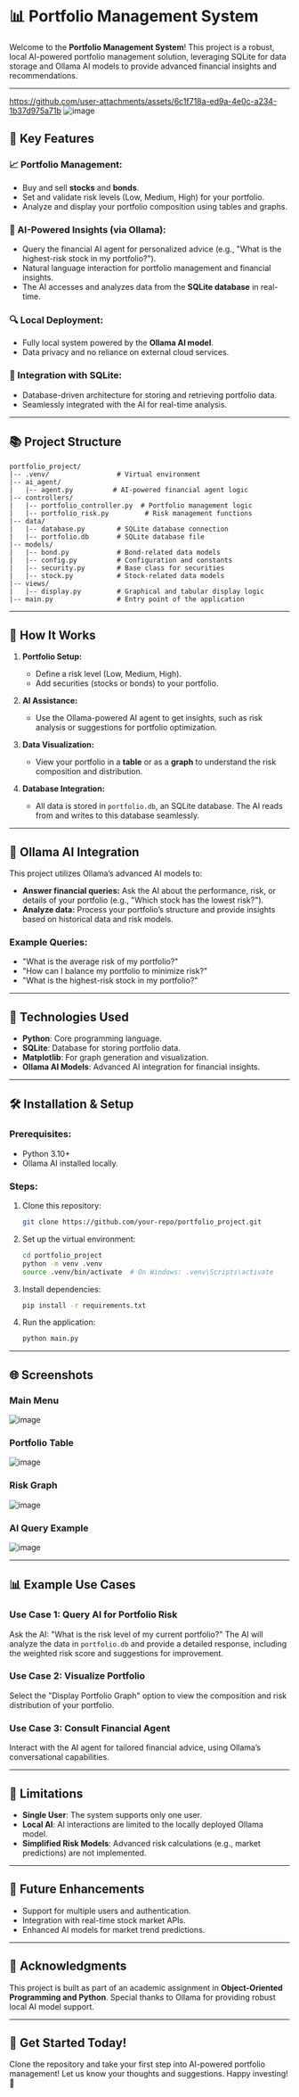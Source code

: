 # 📊 Portfolio Management System

Welcome to the **Portfolio Management System**! This project is a robust, local AI-powered portfolio management solution, leveraging SQLite for data storage and Ollama AI models to provide advanced financial insights and recommendations.

---

https://github.com/user-attachments/assets/6c1f718a-ed9a-4e0c-a234-1b37d975a71b
![image](https://github.com/user-attachments/assets/504e9eb4-8695-441c-aaad-657e45e36d77)



## 🔧 Key Features

### 📈 Portfolio Management:
- Buy and sell **stocks** and **bonds**.
- Set and validate risk levels (Low, Medium, High) for your portfolio.
- Analyze and display your portfolio composition using tables and graphs.

### 🤖 AI-Powered Insights (via Ollama):
- Query the financial AI agent for personalized advice (e.g., "What is the highest-risk stock in my portfolio?").
- Natural language interaction for portfolio management and financial insights.
- The AI accesses and analyzes data from the **SQLite database** in real-time.

### 🔍 Local Deployment:
- Fully local system powered by the **Ollama AI model**.
- Data privacy and no reliance on external cloud services.

### 🔗 Integration with SQLite:
- Database-driven architecture for storing and retrieving portfolio data.
- Seamlessly integrated with the AI for real-time analysis.

---

## 📚 Project Structure

```
portfolio_project/
|-- .venv/                 # Virtual environment
|-- ai_agent/
|   |-- agent.py          # AI-powered financial agent logic
|-- controllers/
|   |-- portfolio_controller.py  # Portfolio management logic
|   |-- portfolio_risk.py         # Risk management functions
|-- data/
|   |-- database.py        # SQLite database connection
|   |-- portfolio.db       # SQLite database file
|-- models/
|   |-- bond.py            # Bond-related data models
|   |-- config.py          # Configuration and constants
|   |-- security.py        # Base class for securities
|   |-- stock.py           # Stock-related data models
|-- views/
|   |-- display.py         # Graphical and tabular display logic
|-- main.py                # Entry point of the application
```

---

## 🚀 How It Works

1. **Portfolio Setup:**
   - Define a risk level (Low, Medium, High).
   - Add securities (stocks or bonds) to your portfolio.

2. **AI Assistance:**
   - Use the Ollama-powered AI agent to get insights, such as risk analysis or suggestions for portfolio optimization.

3. **Data Visualization:**
   - View your portfolio in a **table** or as a **graph** to understand the risk composition and distribution.

4. **Database Integration:**
   - All data is stored in `portfolio.db`, an SQLite database. The AI reads from and writes to this database seamlessly.

---

## 🔄 Ollama AI Integration

This project utilizes Ollama’s advanced AI models to:
- **Answer financial queries:** Ask the AI about the performance, risk, or details of your portfolio (e.g., "Which stock has the lowest risk?").
- **Analyze data:** Process your portfolio’s structure and provide insights based on historical data and risk models.

### Example Queries:
- "What is the average risk of my portfolio?"
- "How can I balance my portfolio to minimize risk?"
- "What is the highest-risk stock in my portfolio?"

---

## 🔢 Technologies Used

- **Python**: Core programming language.
- **SQLite**: Database for storing portfolio data.
- **Matplotlib**: For graph generation and visualization.
- **Ollama AI Models**: Advanced AI integration for financial insights.

---

## 🛠️ Installation & Setup

### Prerequisites:
- Python 3.10+
- Ollama AI installed locally.

### Steps:
1. Clone this repository:
   ```bash
   git clone https://github.com/your-repo/portfolio_project.git
   ```

2. Set up the virtual environment:
   ```bash
   cd portfolio_project
   python -m venv .venv
   source .venv/bin/activate  # On Windows: .venv\Scripts\activate
   ```

3. Install dependencies:
   ```bash
   pip install -r requirements.txt
   ```

4. Run the application:
   ```bash
   python main.py
   ```

---

## 🌐 Screenshots

### Main Menu
![image](https://github.com/user-attachments/assets/c32b1ce1-45c0-45f5-950b-534b9528e010)


### Portfolio Table
![image](https://github.com/user-attachments/assets/d75027bd-ac8b-45bc-9d28-fdd28bbaece3)


### Risk Graph
![image](https://github.com/user-attachments/assets/dc0fa80a-f8e0-416a-a86a-1b12839443d3)


### AI Query Example
![image](https://github.com/user-attachments/assets/8b70f0ba-3bdb-4ca0-b63c-efaaaa855663)


---

## 📊 Example Use Cases

### Use Case 1: Query AI for Portfolio Risk
Ask the AI: "What is the risk level of my current portfolio?" The AI will analyze the data in `portfolio.db` and provide a detailed response, including the weighted risk score and suggestions for improvement.

### Use Case 2: Visualize Portfolio
Select the "Display Portfolio Graph" option to view the composition and risk distribution of your portfolio.

### Use Case 3: Consult Financial Agent
Interact with the AI agent for tailored financial advice, using Ollama’s conversational capabilities.

---

## 🚧 Limitations
- **Single User**: The system supports only one user.
- **Local AI**: AI interactions are limited to the locally deployed Ollama model.
- **Simplified Risk Models**: Advanced risk calculations (e.g., market predictions) are not implemented.

---

## 📢 Future Enhancements
- Support for multiple users and authentication.
- Integration with real-time stock market APIs.
- Enhanced AI models for market trend predictions.

---

## 🙏 Acknowledgments
This project is built as part of an academic assignment in **Object-Oriented Programming and Python**. Special thanks to Ollama for providing robust local AI model support.

---

## 🚀 Get Started Today!
Clone the repository and take your first step into AI-powered portfolio management! Let us know your thoughts and suggestions. Happy investing! 🚀

